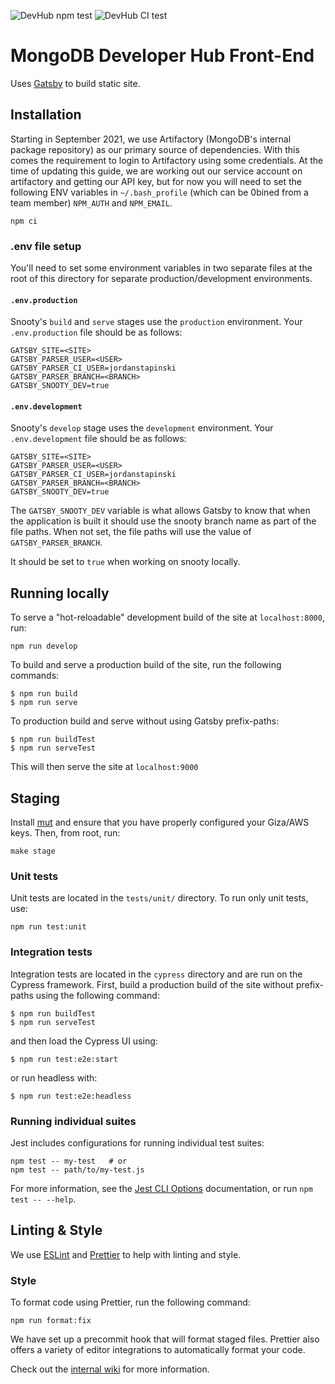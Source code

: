 ![DevHub npm test](https://github.com/mongodb/devhub/workflows/DevHub%20npm%20test/badge.svg)
![DevHub CI test](https://github.com/mongodb/devhub/workflows/DevHub%20CI%20test/badge.svg)

# MongoDB Developer Hub Front-End

Uses [Gatsby](https://www.gatsbyjs.org/) to build static site.

## Installation

Starting in September 2021, we use Artifactory (MongoDB's internal package repository) as our primary source of dependencies. With this comes the requirement to login to Artifactory using some credentials. At the time of updating this guide, we are working out our service account on artifactory and getting our API key, but for now you will need to set the following ENV variables in `~/.bash_profile` (which can be 0bined from a team member) `NPM_AUTH` and `NPM_EMAIL`.

```shell
npm ci
```

### .env file setup

You'll need to set some environment variables in two separate files at the root of this directory for separate production/development environments.

#### `.env.production`

Snooty's `build` and `serve` stages use the `production` environment. Your `.env.production` file should be as follows:

```
GATSBY_SITE=<SITE>
GATSBY_PARSER_USER=<USER>
GATSBY_PARSER_CI_USER=jordanstapinski
GATSBY_PARSER_BRANCH=<BRANCH>
GATSBY_SNOOTY_DEV=true
```

#### `.env.development`

Snooty's `develop` stage uses the `development` environment. Your `.env.development` file should be as follows:

```
GATSBY_SITE=<SITE>
GATSBY_PARSER_USER=<USER>
GATSBY_PARSER_CI_USER=jordanstapinski
GATSBY_PARSER_BRANCH=<BRANCH>
GATSBY_SNOOTY_DEV=true
```

The `GATSBY_SNOOTY_DEV` variable is what allows Gatsby to know that when the application is built it should use the snooty branch name as part of the file paths. When not set, the file paths will use the value of `GATSBY_PARSER_BRANCH`.

It should be set to `true` when working on snooty locally.

## Running locally

To serve a "hot-reloadable" development build of the site at `localhost:8000`, run:

```shell
npm run develop
```

To build and serve a production build of the site, run the following commands:

```shell
$ npm run build
$ npm run serve
```

To production build and serve without using Gatsby prefix-paths:

```shell
$ npm run buildTest
$ npm run serveTest
```

This will then serve the site at `localhost:9000`

## Staging

Install [mut](https://github.com/mongodb/mut) and ensure that you have properly configured your Giza/AWS keys. Then, from root, run:

```shell
make stage
```

### Unit tests

Unit tests are located in the `tests/unit/` directory. To run only unit tests, use:

```shell
npm run test:unit
```

### Integration tests

Integration tests are located in the `cypress` directory and are run on the Cypress framework. First, build a production build of the site without prefix-paths using the following command:

```shell
$ npm run buildTest
$ npm run serveTest
```

and then load the Cypress UI using:

```shell
$ npm run test:e2e:start
```

or run headless with:

```shell
$ npm run test:e2e:headless
```

### Running individual suites

Jest includes configurations for running individual test suites:

```shell
npm test -- my-test   # or
npm test -- path/to/my-test.js
```

For more information, see the [Jest CLI Options](https://jestjs.io/docs/en/cli) documentation, or run `npm test -- --help`.

## Linting & Style

We use [ESLint](https://eslint.org) and [Prettier](https://prettier.io) to help with linting and style.

### Style

To format code using Prettier, run the following command:

```shell
npm run format:fix
```

We have set up a precommit hook that will format staged files. Prettier also offers a variety of editor integrations to automatically format your code.

Check out the [internal wiki](https://wiki.corp.mongodb.com/display/DE/Developer+Hub+Front-End) for more information.
